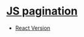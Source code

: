 # [JS pagination](https://xxxpaginationxxx.netlify.app/)
- [React Version](https://github.com/vvhys0ser10us/react-pagination)
